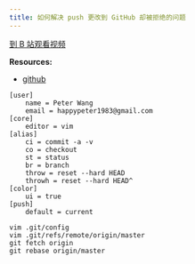 ```yaml
---
title: 如何解决 push 更改到 GitHub 却被拒绝的问题
---
```


[到 B 站观看视频](https://www.bilibili.com/video/av95667025/)

__Resources:__

- [github](http://www.github.com)

~~~
[user]
    name = Peter Wang
    email = happypeter1983@gmail.com
[core]
    editor = vim
[alias]
    ci = commit -a -v
    co = checkout
    st = status
    br = branch
    throw = reset --hard HEAD
    throwh = reset --hard HEAD^
[color]
    ui = true
[push]
    default = current

~~~

~~~
vim .git/config
vim .git/refs/remote/origin/master
git fetch origin
git rebase origin/master
~~~
